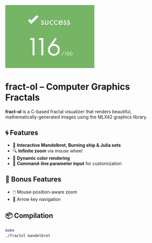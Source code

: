 
![Score](photo_5296475209420894038_m.jpg)

# fract-ol – Computer Graphics Fractals

**fract-ol** is a C-based fractal visualizer that renders beautiful, mathematically-generated images using the MLX42 graphics library. 

## 🌀 Features

- 🧠 **Interactive Mandelbrot, Burning ship & Julia sets**
- 🔍 **Infinite zoom** via mouse wheel
- 🎨 **Dynamic color rendering**
- 🧾 **Command-line parameter input** for customization

## 🌟 Bonus Features

- 🖱️ Mouse-position-aware zoom
- 🧭 Arrow key navigation

## 📦 Compilation

```bash
make
./fractol mandelbrot

